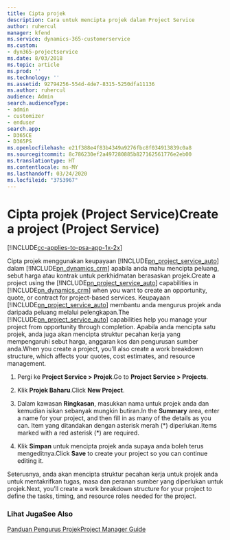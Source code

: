 ```yaml
---
title: Cipta projek
description: Cara untuk mencipta projek dalam Project Service
author: ruhercul
manager: kfend
ms.service: dynamics-365-customerservice
ms.custom:
- dyn365-projectservice
ms.date: 8/03/2018
ms.topic: article
ms.prod: ''
ms.technology: ''
ms.assetid: 92794256-554d-4de7-8315-5250dfa11136
ms.author: ruhercul
audience: Admin
search.audienceType:
- admin
- customizer
- enduser
search.app:
- D365CE
- D365PS
ms.openlocfilehash: e21f388e4f83b4349a9276fbc8f034913839c0a8
ms.sourcegitcommit: 8c786230ef2a497280885b827162561776e2eb00
ms.translationtype: HT
ms.contentlocale: ms-MY
ms.lasthandoff: 03/24/2020
ms.locfileid: "3753967"
---
```

# <a name="create-a-project-project-service"></a><span data-ttu-id="e7483-103">Cipta projek (Project Service)</span><span class="sxs-lookup"><span data-stu-id="e7483-103">Create a project (Project Service)</span></span>

[!INCLUDE[cc-applies-to-psa-app-1x-2x](../includes/cc-applies-to-psa-app-1x-2x.md)]

<span data-ttu-id="e7483-104">Cipta projek menggunakan keupayaan [!INCLUDE[pn_project_service_auto](../includes/pn-project-service-auto.md)] dalam [!INCLUDE[pn_dynamics_crm](../includes/pn-dynamics-crm.md)] apabila anda mahu mencipta peluang, sebut harga atau kontrak untuk perkhidmatan berasaskan projek.</span><span class="sxs-lookup"><span data-stu-id="e7483-104">Create a project using the [!INCLUDE[pn_project_service_auto](../includes/pn-project-service-auto.md)] capabilities in [!INCLUDE[pn_dynamics_crm](../includes/pn-dynamics-crm.md)] when you want to create an opportunity, quote, or contract for project-based services.</span></span> <span data-ttu-id="e7483-105">Keupayaan [!INCLUDE[pn_project_service_auto](../includes/pn-project-service-auto.md)] membantu anda mengurus projek anda daripada peluang melalui pelengkapan.</span><span class="sxs-lookup"><span data-stu-id="e7483-105">The [!INCLUDE[pn_project_service_auto](../includes/pn-project-service-auto.md)] capabilities help you manage your project from opportunity through completion.</span></span> <span data-ttu-id="e7483-106">Apabila anda mencipta satu projek, anda juga akan mencipta struktur pecahan kerja yang mempengaruhi sebut harga, anggaran kos dan pengurusan sumber anda.</span><span class="sxs-lookup"><span data-stu-id="e7483-106">When you create a project, you’ll also create a work breakdown structure, which affects your quotes, cost estimates, and resource management.</span></span>  
  
1.  <span data-ttu-id="e7483-107">Pergi ke **Project Service > Projek**.</span><span class="sxs-lookup"><span data-stu-id="e7483-107">Go to **Project Service > Projects**.</span></span>  
  
2.  <span data-ttu-id="e7483-108">Klik **Projek Baharu**.</span><span class="sxs-lookup"><span data-stu-id="e7483-108">Click **New Project**.</span></span>  
  
3.  <span data-ttu-id="e7483-109">Dalam kawasan **Ringkasan**, masukkan nama untuk projek anda dan kemudian isikan sebanyak mungkin butiran.</span><span class="sxs-lookup"><span data-stu-id="e7483-109">In the **Summary** area, enter a name for your project, and then fill in as many of the details as you can.</span></span> <span data-ttu-id="e7483-110">Item yang ditandakan dengan asterisk merah (\*) diperlukan.</span><span class="sxs-lookup"><span data-stu-id="e7483-110">Items marked with a red asterisk (\*) are required.</span></span>  
  
4.  <span data-ttu-id="e7483-111">Klik **Simpan** untuk mencipta projek anda supaya anda boleh terus mengeditnya.</span><span class="sxs-lookup"><span data-stu-id="e7483-111">Click **Save** to create your project so you can continue editing it.</span></span>  
  
<span data-ttu-id="e7483-112">Seterusnya, anda akan mencipta struktur pecahan kerja untuk projek anda untuk mentakrifkan tugas, masa dan peranan sumber yang diperlukan untuk projek.</span><span class="sxs-lookup"><span data-stu-id="e7483-112">Next, you’ll create a work breakdown structure for your project to define the tasks, timing, and resource roles needed for the project.</span></span>  
  
### <a name="see-also"></a><span data-ttu-id="e7483-113">Lihat Juga</span><span class="sxs-lookup"><span data-stu-id="e7483-113">See Also</span></span>  
 [<span data-ttu-id="e7483-114">Panduan Pengurus Projek</span><span class="sxs-lookup"><span data-stu-id="e7483-114">Project Manager Guide</span></span>](../project-service/project-manager-guide.md)

